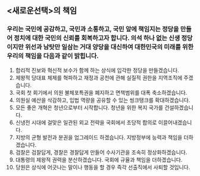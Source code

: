 ## <새로운선택>의 책임 

### 우리는 국민에 공감하고, 국민과 소통하고, 국민 앞에 책임지는 정당을 만들어 정치에 대한 국민의 신뢰를 회복하고자 합니다. 의석 하나 없는 신생 정당이지만 위선과 남탓만 일삼는 거대 양당을 대신하여 대한민국의 미래를 위한 우리의 책임을 다음과 같이 밝힙니다.

1.  합리적 진보와 혁신적 보수가 함께 하는 상식에 입각한 정당을 만들겠습니다.
2.  제왕적 당대표 체제를 혁파하고 재정과 공천에 관해 실질적 권한을 지역조직에 주겠습니다.
3.  국회 첫 회기에서 의원 불체포특권을 폐지하고 면책범위를 대폭 축소하겠습니다.
4.  의원실 예산을 삭감하고, 입법 역량을 공유할 수 있는 씽크탱크를 확대하겠습니다.
5.  모든 좋은 개혁은 청년으로부터 시작합니다. 청년을 위한 복지 국가를 건설하겠습니다.
6.  신냉전 시대에 걸맞은 일관된 외교 전략을 국회에서 초당적 합의로 이끌어내겠습니다.
7.  지방의 균형 발전과 분권을 업그레이드 하겠습니다. 지방정부에 능력과 책임을 더하겠습니다.
8.  검찰은 검찰답게, 경찰은 경찰답게 만들어 수사기관을 조속히 정상화하겠습니다.
9.  대통령의 제왕적 권력을 분산하겠습니다. 국회에 규율과 책임을 더하겠습니다.
10.  당원은 상식에 어긋나는 말이나 행동을 할 경우 즉각 선출직에서 사퇴할 것입니다.